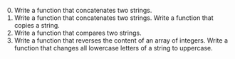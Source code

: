 0. Write a function that concatenates two strings.
1. Write a function that concatenates two strings.
Write a function that copies a string.
3. Write a function that compares two strings.
4. Write a function that reverses the content of an array of integers.
Write a function that changes all lowercase letters of a string to uppercase.
